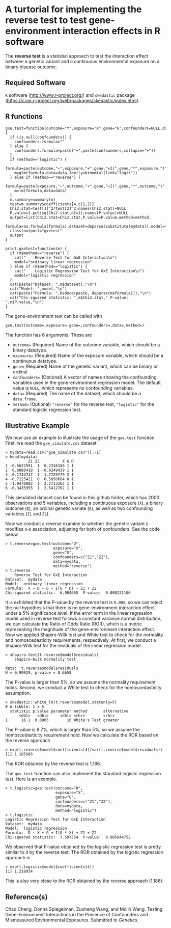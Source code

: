 # A turtorial for implementing the **reverse test** to test gene-environment interaction effects in R software

The **reverse test** is a statistial approach to test the interaction effect between a genetic variant and a continuous environmental exposure on a binary disease outcome.

## Required Software

`R` software (http://www.r-project.org/) and `skedastic` package (https://cran.r-project.org/web/packages/skedastic/index.html).

## R functions

```{r}
gxe.test=function(outcome="Y",exposure="X",gene="G",confounders=NULL,data,method="reverse") {
  if (is.null(confounders)) {
    confounders.formula=""
  } else {
    confounders.formula=paste("+",paste(confounders,collapse="+"))
  }
  if (method=="logistic") {
    formula=paste(outcome,"~",exposure,"+",gene,"+I(",gene,"*",exposure,")",confounders.formula)
    m=glm(formula,data=data,family=binomial(link="logit"))
  } else if (method=="reverse") {
    formula=paste(exposure,"~",outcome,"+",gene,"+I(",gene,"*",outcome,")",confounders.formula)
    m=lm(formula,data=data)
  }
  m.summary=summary(m)
  test=m.summary$coefficients[4,c(1,2)]
  Chi2.stat=test[1]^2/test[2]^2;names(Chi2.stat)=NULL
  P.value=1-pchisq(Chi2.stat,df=1);names(P.value)=NULL
  output=list(Chi2.stat=Chi2.stat,P.value=P.value,method=method,
              formula=as.formula(formula),dataset=deparse(substitute(mydata)),model=m)
  class(output)="gxetest"
  output
}

print.gxetest=function(m) {
  if (m$method=="reverse") {
    cat("    Reverse Test for GxE Interaction\n")
    model="ordinary linear regression"
  } else if (m$method=="logistic") {
    cat("    Logistic Regression Test for GxE Interaction\n")
    model="logistic regression"
  }
  cat(paste("Dataset: ",m$dataset),"\n")
  cat("Model: ",model,"\n")
  cat(paste("Formula: ",Reduce(paste, deparse(m$formula))),"\n")
  cat("Chi-squared statistic: ",m$Chi2.stat," P-value: ",m$P.value,"\n")
}
```

The gene-environment test can be called with
```
gxe.test(outcome=,exposure=,gene=,confounders=,data=,method=)
```
The function has 6 arguments. These are
* `outcome=` (Required) Name of the outcome variable, which should be a binary datatype.
* `exposure=` (Required) Name of the exposure variable, which should be a continuous datatype.
* `gene=` (Required) Name of the genetic variant, which can be binary or ordinal.
* `confounders=` (Optional) A vector of names showing the confounding variables used in the gene-environment regression model. The default value is `NULL`, which represents no confounding variables. 
* `data=` (Required) The name of the dataset, which should be a `data.frame`.
* `method=` (Optional) `"reverse"` for the reverse test, `"logistic"` for the standard logistic regression test.

## Illustrative Example

We now use an example to illustrate the usage of the `gxe.test` function. First, we read the `gxe_simulate.csv` dataset
```
> mydata=read.csv("gxe_simulate.csv")[,-1]
> head(mydata)
          Z1 Z2          X G D
1 -0.5622591  1  0.2316188 1 1
2  0.6080418  1 -0.0249439 1 1
3 -0.1744747  1  1.7729779 2 1
4 -0.7125421  0  0.5858684 0 1
5 -1.9470882  1  2.2713262 1 1
6 -0.3435955  1  2.6412762 1 1
```
This simulated dataset can be found in this github folder, which has 2000 observations and 5 variables, including a continuous exposure (`X`), a binary outcome (`D`), an ordinal genetic variate (`G`), as well as two confounding variables (`Z1` and `Z2`). 

Now we conduct a reverse examine to whether the genetic variant `G` modifies `X`-`D` association, adjusting for both of confounders. See the code below
```
> t.reverse=gxe.test(outcome="D",
                     exposure="X",
                     gene="G",
                     confounders=c("Z1","Z2"),
                     data=mydata,
                     method="reverse")
> t.reverse
    Reverse Test for GxE Interaction
Dataset:  mydata 
Model:  ordinary linear regression 
Formula:  X ~ D + G + I(G * D) + Z1 + Z2 
Chi-squared statistic:  6.984665  P-value:  0.008221106
```
It is exhibited that the P-value by the reverse test is `0.008`, so we can reject the null hypothesis that there is no gene-environment interaction effect under a 5% significance level. If the error term in the linear regression model used in reverse test follows a constant variance normal distribution, we can calculate the Ratio of Odds Ratio (ROR), which is a metric representing the magnitude of the gene-environment interaction effect. Now we applied Shapiro-Wilk test and White test to check for the normality and homoscedasticity requirements, respectively. At first, we conduct a Shapiro-Wilk test for the residuals of the linear regression model.
```
> shapiro.test(t.reverse$model$residuals)
	Shapiro-Wilk normality test

data:  t.reverse$model$residuals
W = 0.99929, p-value = 0.6658
```
The P-value is larger than 5%, so we assume the normality requirement holds. Second, we conduct a White test to check for the homoscedasticity assumption.
```
> skedastic::white_lm(t.reverse$model,statonly=F)
# A tibble: 1 x 5
  statistic p.value parameter method       alternative
      <dbl>   <dbl>     <dbl> <chr>        <chr>      
1      16.1  0.0965        10 White's Test greater    
```
The P-value is 9.7%, which is larger than 5%, so we assume the homoscedasticity requirement hold. Now we calculate the ROR based on the reverse approach
```
> exp(t.reverse$model$coefficients[4]/var(t.reverse$model$residuals))
[1] 1.185986
```
The ROR obtained by the reverse test is 1.186. 

The `gxe.test` function can also implement the standard logistic regression test. Here is an example.
```
> t.logistic=gxe.test(outcome="D",
                      exposure="X",
                      gene="G",
                      confounders=c("Z1","Z2"),
                      data=mydata,
                      method="logistic")
> t.logistic
Logistic Regression Test for GxE Interaction
Dataset:  mydata 
Model:  logistic regression 
Formula:  D ~ X + G + I(G * X) + Z1 + Z2 
Chi-squared statistic:  7.597554  P-value:  0.005844752 
```
We observed that P-value obtained by the logistic regression test is pretty similar to it by the reverse test. The ROR obtained by the logistic regression approach is
```
> exp(t.logistic$model$coefficients[4])
[1] 1.218934
```
This is also very close to the ROR obtained by the reverse approach (1.186).

## Reference(s)

Chao Cheng, Donna Spiegelman, Zuoheng Wang, and Molin Wang. Testing Gene-Environment Interactions in the Presence of Confounders and Mismeasured Environmental
Exposures. Submitted to *Genetics*.
